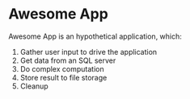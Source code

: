 # Awesome App
Awesome App is an hypothetical application, which:

1. Gather user input to drive the application
2. Get data from an SQL server
3. Do complex computation
4. Store result to file storage
5. Cleanup
